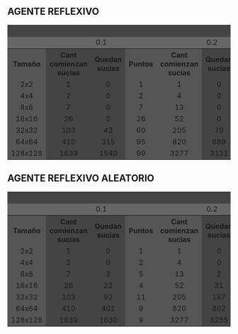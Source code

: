 ## AGENTE REFLEXIVO 

<table class="default">
  <colgroup bgcolor="#555555">
  <colgroup span="2" bgcolor="#444444">
  <colgroup span="2" bgcolor="#555555">
  <colgroup span="2" bgcolor="#444444">
  <colgroup span="2" bgcolor="#555555">
  <tr bgcolor="#444444">
    <td></td>
    <td colspan="12" align="center">Suciedad</td>
  </tr>
  <tr bgcolor="#666666">
    <td></td>
    <td colspan="3" align="center" >0.1</td>
    <td colspan="3" align="center" >0.2</td>
    <td colspan="3" align="center" >0.4</td>
    <td colspan="3" align="center" >0.8</td>
  </tr>
  <tr >
    <th>Tamaño</th>
    <th>Cant comienzan sucias</th>
    <th>Quedan sucias</th>
    <th>Puntos</th>
    <th>Cant comienzan sucias</th>
    <th>Quedan sucias</th>
    <th>Puntos</th>
    <th>Cant comienzan sucias</th>
    <th>Quedan sucias</th>
    <th>Puntos</th>
    <th>Cant comienzan sucias</th>
    <th>Quedan sucias</th>
    <th>Puntos</th>
  </tr>
  <tr>
    <td align="center">2x2</td>
    <td align="center">1</td>
    <td align="center">0</td>
    <td align="center">1</td>
    <td align="center">1</td>
    <td align="center">0</td>
    <td align="center">1</td>
    <td align="center">2</td>
    <td align="center">0</td>
    <td align="center">2</td>
    <td align="center">4</td>
    <td align="center">0</td>
    <td align="center">4</td>
  </tr>
  <tr>
    <td align="center">4x4</td>
    <td align="center">2</td>
    <td align="center">0</td>
    <td align="center">2</td>
    <td align="center">4</td>
    <td align="center">0</td>
    <td align="center">4</td>
    <td align="center">7</td>
    <td align="center">0</td>
    <td align="center">7</td>
    <td align="center">13</td>
    <td align="center">0</td>
    <td align="center">13</td>
  </tr>
  <tr>
    <td align="center">8x8</td>
    <td align="center">7</td>
    <td align="center">0</td>
    <td align="center">7</td>
    <td align="center">13</td>
    <td align="center">0</td>
    <td align="center">13</td>
    <td align="center">26</td>
    <td align="center">0</td>
    <td align="center">26</td>
    <td align="center">52</td>
    <td align="center">0</td>
    <td align="center">52</td>
  </tr>
  <tr>
    <td align="center">16x16</td>
    <td align="center">26</td>
    <td align="center">0</td>
    <td align="center">26</td>
    <td align="center">52</td>
    <td align="center">0</td>
    <td align="center">52</td>
    <td align="center">103</td>
    <td align="center">43</td>
    <td align="center">60</td>
    <td align="center">205</td>
    <td align="center">70</td>
    <td align="center">135</td>
  </tr>
  <tr>
    <td align="center">32x32</td>
    <td align="center">103</td>
    <td align="center">43</td>
    <td align="center">60</td>
    <td align="center">205</td>
    <td align="center">70</td>
    <td align="center">135</td>
    <td align="center">410</td>
    <td align="center">315</td>
    <td align="center">95</td>
    <td align="center">820</td>
    <td align="center">689</td>
    <td align="center">131</td>
  </tr>
  <tr>
    <td align="center">64x64</td>
    <td align="center">410</td>
    <td align="center">315</td>
    <td align="center">95</td>
    <td align="center">820</td>
    <td align="center">689</td>
    <td align="center">131</td>
    <td align="center">1639</td>
    <td align="center">1540</td>
    <td align="center">99</td>
    <td align="center">3277</td>
    <td align="center">3131</td>
    <td align="center">146</td>
  </tr>
  <tr>
    <td align="center">128x128</td>
    <td align="center">1639</td>
    <td align="center">1540</td>
    <td align="center">99</td>
    <td align="center">3277</td>
    <td align="center">3131</td>
    <td align="center">146</td>
    <td align="center">6554</td>
    <td align="center">6447</td>
    <td align="center">107</td>
    <td align="center">13108</td>
    <td align="center">12909</td>
    <td align="center">199</td>
  </tr>
</table>
    
## AGENTE REFLEXIVO ALEATORIO

<table class="default">
  <colgroup bgcolor="#555555">
  <colgroup span="2" bgcolor="#444444">
  <colgroup span="2" bgcolor="#555555">
  <colgroup span="2" bgcolor="#444444">
  <colgroup span="2" bgcolor="#555555">
  <tr bgcolor="#444444">
    <td></td>
    <td colspan="12" align="center">Suciedad</td>
  </tr>
  <tr bgcolor="#666666">
    <td></td>
    <td colspan="3" align="center" >0.1</td>
    <td colspan="3" align="center" >0.2</td>
    <td colspan="3" align="center" >0.4</td>
    <td colspan="3" align="center" >0.8</td>
  </tr>
  <tr >
    <th>Tamaño</th>
    <th>Cant comienzan sucias</th>
    <th>Quedan sucias</th>
    <th>Puntos</th>
    <th>Cant comienzan sucias</th>
    <th>Quedan sucias</th>
    <th>Puntos</th>
    <th>Cant comienzan sucias</th>
    <th>Quedan sucias</th>
    <th>Puntos</th>
    <th>Cant comienzan sucias</th>
    <th>Quedan sucias</th>
    <th>Puntos</th>
  </tr>
  <tr>
    <td align="center">2x2</td>
    <td align="center">1</td>
    <td align="center">0</td>
    <td align="center">1</td>
    <td align="center">1</td>
    <td align="center">0</td>
    <td align="center">1</td>
    <td align="center">2</td>
    <td align="center">0</td>
    <td align="center">2</td>
    <td align="center">4</td>
    <td align="center">0</td>
    <td align="center">4</td>
  </tr>
  <tr>
    <td align="center">4x4</td>
    <td align="center">2</td>
    <td align="center">0</td>
    <td align="center">2</td>
    <td align="center">4</td>
    <td align="center">0</td>
    <td align="center">4</td>
    <td align="center">7</td>
    <td align="center">0</td>
    <td align="center">7</td>
    <td align="center">13</td>
    <td align="center">0</td>
    <td align="center">13</td>
  </tr>
  <tr>
    <td align="center">8x8</td>
    <td align="center">7</td>
    <td align="center">2</td>
    <td align="center">5</td>
    <td align="center">13</td>
    <td align="center">2</td>
    <td align="center">11</td>
    <td align="center">26</td>
    <td align="center">3</td>
    <td align="center">23</td>
    <td align="center">52</td>
    <td align="center">8</td>
    <td align="center">44</td>
  </tr>
  <tr>
    <td align="center">16x16</td>
    <td align="center">26</td>
    <td align="center">22</td>
    <td align="center">4</td>
    <td align="center">52</td>
    <td align="center">31</td>
    <td align="center">21</td>
    <td align="center">103</td>
    <td align="center">66</td>
    <td align="center">37</td>
    <td align="center">205</td>
    <td align="center">123</td>
    <td align="center">82</td>
  </tr>
  <tr>
    <td align="center">32x32</td>
    <td align="center">103</td>
    <td align="center">92</td>
    <td align="center">11</td>
    <td align="center">205</td>
    <td align="center">187</td>
    <td align="center">18</td>
    <td align="center">410</td>
    <td align="center">375</td>
    <td align="center">35</td>
    <td align="center">820</td>
    <td align="center">745</td>
    <td align="center">75</td>
  </tr>
  <tr>
    <td align="center">64x64</td>
    <td align="center">410</td>
    <td align="center">401</td>
    <td align="center">9</td>
    <td align="center">820</td>
    <td align="center">802</td>
    <td align="center">18</td>
    <td align="center">1639</td>
    <td align="center">1590</td>
    <td align="center">49</td>
    <td align="center">3277</td>
    <td align="center">3181</td>
    <td align="center">96</td>
  </tr>
  <tr>
    <td align="center">128x128</td>
    <td align="center">1639</td>
    <td align="center">1630</td>
    <td align="center">9</td>
    <td align="center">3277</td>
    <td align="center">3255</td>
    <td align="center">22</td>
    <td align="center">6554</td>
    <td align="center">6511</td>
    <td align="center">43</td>
    <td align="center">13108</td>
    <td align="center">13028</td>
    <td align="center">80</td>
  </tr>
</table>
    
